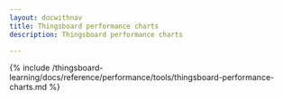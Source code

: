 ```yaml
---
layout: docwithnav
title: Thingsboard performance charts
description: Thingsboard performance charts

---
```


{% include /thingsboard-learning/docs/reference/performance/tools/thingsboard-performance-charts.md %}
